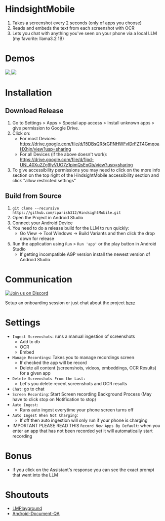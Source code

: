 # HindsightMobile
1) Takes a screenshot every 2 seconds (only of apps you choose)
2) Reads and embeds the text from each screenshot with OCR
3) Lets you chat with anything you've seen on your phone via a local LLM (my favorite: llama3.2 1B)

# Demos
<a href="https://www.loom.com/share/3537d558aff84cf8950d4348fb76a194">
  <img style="max-width:300px;" src="https://cdn.loom.com/sessions/thumbnails/3537d558aff84cf8950d4348fb76a194-341fff36e746979b-full-play.gif">
</a>
<a href="https://www.loom.com/share/54559342b2b34028b76e92be645942b5">
  <img style="max-width:300px;" src="https://cdn.loom.com/sessions/thumbnails/54559342b2b34028b76e92be645942b5-96c643714f1aa0ac-full-play.gif">
</a>

# Installation
## Download Release
1) Go to Settings > Apps > Special app access > Install unknown apps > give permission to Google Drive.
2) Click on:
    * For most Devices: https://drive.google.com/file/d/15DBsQR5rGPNHWFvIDrFZT4GmqoaHXhjn/view?usp=sharing
    * For all Devices (if the above doesn't work): https://drive.google.com/file/d/1ipd-UNL40Xu2Zg9lyVUO7z1pimQsEpGb/view?usp=sharing
3) To give accessibility permissions you may need to click on the more info section on the top right of the HindsightMobile
accessibility section and click "allow restricted settings"

## Build from Source
1. `git clone --recursive https://github.com/cparish312/HindsightMobile.git`
2. Open the Project in Android Studio
3. Connect your Android Device
4. You need to do a release build for the LLM to run quickly:
   * Go View -> Tool Windows -> Build Variants and then click the drop down for release
5. Run the application using `Run` > `Run 'app'` or the play button in Android Studio
    * If getting incompatible AGP version install the newest version of Android Studio

# Communication
<a href="https://discord.gg/CmWWW94E">
    <img src="https://img.shields.io/discord/1285689349442109451?color=5865F2&logo=discord&logoColor=white&style=flat-square" alt="Join us on Discord">
</a>

Setup an onboarding session or just chat about the project [here](https://calendly.com/connorparish9)

# Settings
* `Ingest Screenshots`: runs a manual ingestion of screenshots
    * Add to db
    * OCR
    * Embed
* `Manage Recordings`: Takes you to manage recordings screen
  * If checked the app will be record
  * Delete all content (screenshots, videos, embeddings, OCR Results) for a given app
* `Delete Screenshots From the Last:`
  * Let's you delete recent screenshots and OCR results
* `Chat`: go to chat
* `Screen Recording`: Start Screen recording Background Process (May have to click stop on Notification to stop)
* `Auto Ingest`: 
  * Runs auto ingest everytime your phone screen turns off
* `Auto Ingest When Not Charging`:
  * If off then auto ingestion will only run if your phone is charging
* IMPORTANT PLEASE READ THIS `Record New Apps By Default`: when you enter an app that has not been
    recorded yet it will automatically start recording

# Bonus
* If you click on the Assistant's response you can see the exact prompt that went into the LLM

# Shoutouts
* [LMPlayground](https://github.com/andriydruk/LMPlayground/tree/main)
* [Android-Document-QA](https://github.com/shubham0204/Android-Document-QA/tree/main)
